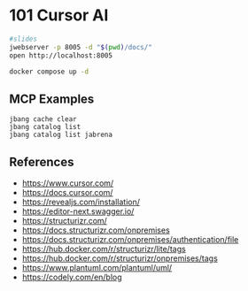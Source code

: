 # 101 Cursor AI

```bash
#slides
jwebserver -p 8005 -d "$(pwd)/docs/"
open http://localhost:8005

docker compose up -d
```


## MCP Examples

```
jbang cache clear
jbang catalog list
jbang catalog list jabrena
```

## References

- https://www.cursor.com/
- https://docs.cursor.com/
- https://revealjs.com/installation/
- https://editor-next.swagger.io/
- https://structurizr.com/
- https://docs.structurizr.com/onpremises
- https://docs.structurizr.com/onpremises/authentication/file
- https://hub.docker.com/r/structurizr/lite/tags
- https://hub.docker.com/r/structurizr/onpremises/tags
- https://www.plantuml.com/plantuml/uml/
- https://codely.com/en/blog
